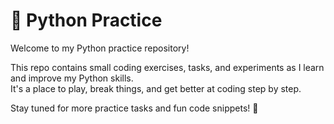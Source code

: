 # 🐍 Python Practice

Welcome to my Python practice repository!

This repo contains small coding exercises, tasks, and experiments as I learn and improve my Python skills.  
It's a place to play, break things, and get better at coding step by step.

Stay tuned for more practice tasks and fun code snippets! 🚀
